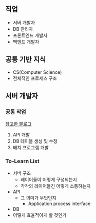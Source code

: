 ## 직업

* 서버 개발자
* DB 관리자
* 프론트엔드 개발자
* 백엔드 개발자

## 공통 기반 지식

* CS(Computer Science)
* 전체적인 프로세스 구조

## 서버 개발자

### 공통 작업

[참고한 블로그](https://cholol.tistory.com/482)

1. API 개발
2. DB 테이블 생성 및 수정
3. 배치 프로그램 개발

### To-Learn List

* 서버 구조
	* 레이어들이 어떻게 구성되는지
	* 각각의 레이어들긴 어떻게 소통하는지
* API
	* 그 의미가 무엇인지
		* Application process interface
* DB
* 어떻게 효율적이게 할 것인가
